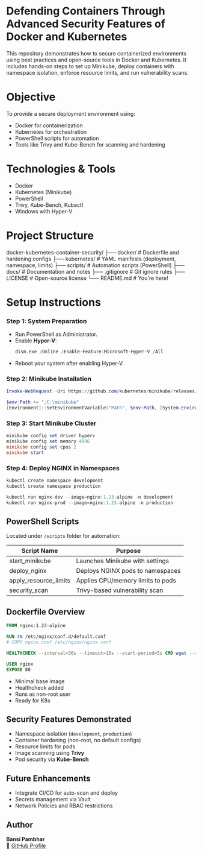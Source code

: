 # Defending Containers Through Advanced Security Features of Docker and Kubernetes
This repository demonstrates how to secure containerized environments using best practices and open-source tools in Docker and Kubernetes. It includes hands-on steps to set up Minikube, deploy containers with namespace isolation, enforce resource limits, and run vulnerability scans.

# Objective
To provide a secure deployment environment using:
- Docker for containerization
- Kubernetes for orchestration
- PowerShell scripts for automation
- Tools like Trivy and Kube-Bench for scanning and hardening

# Technologies & Tools
- Docker
- Kubernetes (Minikube)
- PowerShell
- Trivy, Kube-Bench, Kubectl
- Windows with Hyper-V

# Project Structure
docker-kubernetes-container-security/
├── docker/             # Dockerfile and hardening configs
├── kubernetes/         # YAML manifests (deployment, namespace, limits)
├── scripts/            # Automation scripts (PowerShell)
├── docs/               # Documentation and notes
├── .gitignore          # Git ignore rules
├── LICENSE             # Open-source license
└── README.md           # You're here!

# Setup Instructions
### Step 1: System Preparation
- Run PowerShell as Administrator.
- Enable **Hyper-V**:
  ```powershell
  dism.exe /Online /Enable-Feature:Microsoft-Hyper-V /All
  ```
- Reboot your system after enabling Hyper-V.

### Step 2: Minikube Installation
```powershell
Invoke-WebRequest -Uri https://github.com/kubernetes/minikube/releases/latest/download/minikube-windows-amd64.exe -OutFile 'C:\minikube\minikube.exe'

$env:Path += ";C:\minikube"
[Environment]::SetEnvironmentVariable("Path", $env:Path, [System.EnvironmentVariableTarget]::Machine)
```
### Step 3: Start Minikube Cluster
```powershell
minikube config set driver hyperv
minikube config set memory 4096
minikube config set cpus 2
minikube start
```
### Step 4: Deploy NGINX in Namespaces
```powershell
kubectl create namespace development
kubectl create namespace production

kubectl run nginx-dev --image=nginx:1.23-alpine -n development
kubectl run nginx-prod --image=nginx:1.23-alpine -n production
```
## PowerShell Scripts
Located under `/scripts` folder for automation:

| Script Name             | Purpose                                |
|-------------------------|----------------------------------------|
| start_minikube    | Launches Minikube with settings        |
| deploy_nginx      | Deploys NGINX pods to namespaces       |
| apply_resource_limits | Applies CPU/memory limits to pods    |
| security_scan     | Trivy-based vulnerability scan         |

##  Dockerfile Overview
```Dockerfile
FROM nginx:1.23-alpine

RUN rm /etc/nginx/conf.d/default.conf
# COPY nginx.conf /etc/nginx/nginx.conf

HEALTHCHECK --interval=30s --timeout=10s --start-period=5s CMD wget --spider http://localhost || exit 1

USER nginx
EXPOSE 80
```

- Minimal base image
- Healthcheck added
- Runs as non-root user
- Ready for K8s

## Security Features Demonstrated
- Namespace isolation (`development`, `production`)
- Container hardening (non-root, no default configs)
- Resource limits for pods
- Image scanning using **Trivy**
- Pod security via **Kube-Bench**

## Future Enhancements
- Integrate CI/CD for auto-scan and deploy
- Secrets management via Vault
- Network Policies and RBAC restrictions

##  Author

**Bansi Pambhar**  
🔗 [GitHub Profile](https://github.com/bansi-pambhar)



